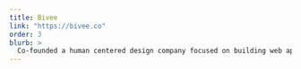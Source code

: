 ```yaml
---
title: Bivee
link: "https://bivee.co"
order: 3
blurb: >
  Co-founded a human centered design company focused on building web applications for international development. Sold to partner, now rebranded Høst Creative.
---
```

